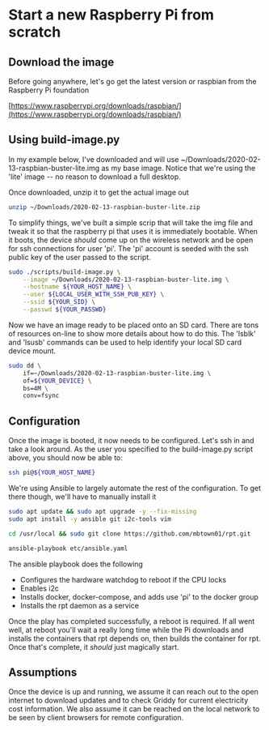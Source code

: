 # Start a new Raspberry Pi from scratch

## Download the image

Before going anywhere, let's go get the latest version or raspbian from
the Raspberry Pi foundation

[https://www.raspberrypi.org/downloads/raspbian/](https://www.raspberrypi.org/downloads/raspbian/)

## Using build-image.py

In my example below, I've downloaded and will use
~/Downloads/2020-02-13-raspbian-buster-lite.img as my base image.  Notice that
we're using the 'lite' image -- no reason to download a full desktop.

Once downloaded, unzip it to get the actual image out

```bash
unzip ~/Downloads/2020-02-13-raspbian-buster-lite.zip
```

To simplify things, we've built a simple scrip that will take the img file
and tweak it so that the raspberry pi that uses it is immediately bootable.
When it boots, the device *should* come up on the wireless network and be
open for ssh connections for user 'pi'.  The 'pi' account is seeded with the
ssh public key of the user passed to the script.

```bash
sudo ./scripts/build-image.py \
    --image ~/Downloads/2020-02-13-raspbian-buster-lite.img \
    --hostname ${YOUR_HOST_NAME} \
    --user ${LOCAL_USER_WITH_SSH_PUB_KEY} \
    --ssid ${YOUR_SID} \
    --passwd ${YOUR_PASSWD}
```

Now we have an image ready to be placed onto an SD card.  There are tons of
resources on-line to show more details about how to do this.  The 'lsblk' and
'lsusb' commands can be used to help identify your local SD card device mount.

```bash
sudo dd \
    if=~/Downloads/2020-02-13-raspbian-buster-lite.img \
    of=${YOUR_DEVICE} \
    bs=4M \
    conv=fsync
```

## Configuration

Once the image is booted, it now needs to be configured.  Let's ssh in and
take a look around.  As the user you specified to the build-image.py script
above, you should now be able to:

```bash
ssh pi@${YOUR_HOST_NAME}
```

We're using Ansible to largely automate the rest of the configuration.  To
get there though, we'll have to manually install it

```bash
sudo apt update && sudo apt upgrade -y --fix-missing
sudo apt install -y ansible git i2c-tools vim
```

```bash
cd /usr/local && sudo git clone https://github.com/mbtown01/rpt.git
```

```bash
ansible-playbook etc/ansible.yaml
```

The ansible playbook does the following

* Configures the hardware watchdog to reboot if the CPU locks
* Enables i2c
* Installs docker, docker-compose, and adds use 'pi' to the docker group
* Installs the rpt daemon as a service

Once the play has completed successfully, a reboot is required.  If all went
well, at reboot you'll wait a really long time while the Pi downloads and
installs the containers that rpt depends on, then builds the container for
rpt.  Once that's complete, it *should* just magically start.

## Assumptions

Once the device is up and running, we assume it can reach out to the open
internet to download updates and to check Griddy for current electricity
cost information.  We also assume it can be reached on the local network
to be seen by client browsers for remote configuration.
